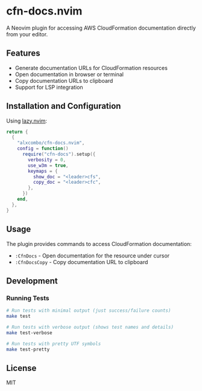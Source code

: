 # cfn-docs.nvim

A Neovim plugin for accessing AWS CloudFormation documentation directly from your editor.

## Features

- Generate documentation URLs for CloudFormation resources
- Open documentation in browser or terminal
- Copy documentation URLs to clipboard
- Support for LSP integration

## Installation and Configuration

Using [lazy.nvim](https://github.com/folke/lazy.nvim):

```lua
return {
  {
    "alxcombo/cfn-docs.nvim",
    config = function()
      require("cfn-docs").setup({
        verbosity = 0,
        use_w3m = true,
        keymaps = {
          show_doc = "<leader>cfs",
          copy_doc = "<leader>cfc",
        },
      })
    end,
  },
}
```

## Usage

The plugin provides commands to access CloudFormation documentation:

- `:CfnDocs` - Open documentation for the resource under cursor
- `:CfnDocsCopy` - Copy documentation URL to clipboard

## Development

### Running Tests

```bash
# Run tests with minimal output (just success/failure counts)
make test

# Run tests with verbose output (shows test names and details)
make test-verbose

# Run tests with pretty UTF symbols
make test-pretty
```

## License

MIT
